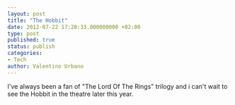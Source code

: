 ```yaml
---
layout: post
title: "The Hobbit"
date: 2012-07-22 17:20:33.000000000 +02:00
type: post
published: true
status: publish
categories:
- Tech
author: Valentino Urbano 
---
```


I've always been a fan of "The Lord Of The Rings" trilogy and i can't wait to see the Hobbit in the theatre later this year.